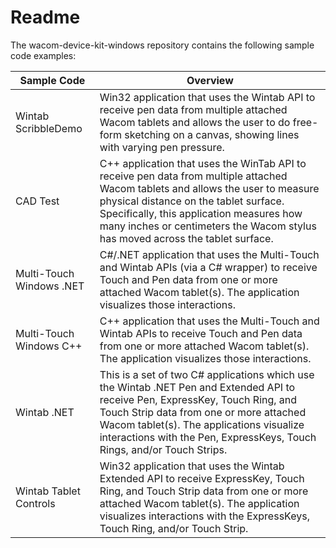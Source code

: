 # Readme

The wacom-device-kit-windows repository contains the following sample code examples:

|Sample Code			|Overview			|
|---					|---				|
|Wintab ScribbleDemo	|Win32 application that uses the Wintab API to receive pen data from multiple attached Wacom tablets and allows the user to do free-form sketching on a canvas, showing lines with varying pen pressure.|
|CAD Test 				|C++ application that uses the WinTab API to receive pen data from multiple attached Wacom tablets and allows the user to measure physical distance on the tablet surface. Specifically, this application measures how many inches or centimeters the Wacom stylus has moved across the tablet surface.|
|Multi-Touch Windows .NET|C#/.NET application that uses the Multi-Touch and Wintab APIs (via a C# wrapper) to receive Touch and Pen data from one or more attached Wacom tablet(s). The application visualizes those interactions.|
Multi-Touch Windows C++ |C++ application that uses the Multi-Touch and Wintab APIs to receive Touch and Pen data from one or more attached Wacom tablet(s). The application visualizes those interactions.
|Wintab .NET			|This is a set of two C# applications which use the Wintab .NET Pen and Extended API to receive Pen, ExpressKey, Touch Ring, and Touch Strip data from one or more attached Wacom tablet(s). The applications visualize interactions with the Pen, ExpressKeys, Touch Rings, and/or Touch Strips.|
|Wintab Tablet Controls|Win32 application that uses the Wintab Extended API to receive ExpressKey, Touch Ring, and Touch Strip data from one or more attached Wacom tablet(s). The application visualizes interactions with the ExpressKeys, Touch Ring, and/or Touch Strip.|

